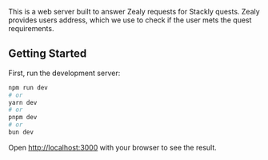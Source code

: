 This is a web server built to answer Zealy requests for Stackly quests. Zealy provides users address, which we use to check if the user mets the quest requirements.

## Getting Started

First, run the development server:

```bash
npm run dev
# or
yarn dev
# or
pnpm dev
# or
bun dev
```

Open [http://localhost:3000](http://localhost:3000) with your browser to see the result.
